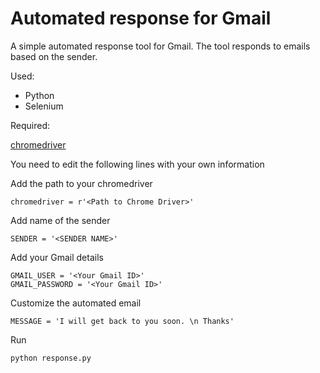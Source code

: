 # Automated response for Gmail
 
 A simple automated response tool for Gmail. The tool responds to emails based on the sender.
 
 Used:
 * Python
 * Selenium

 Required:
 
 [chromedriver](https://chromedriver.storage.googleapis.com/index.html?path=2.31/)
 
 You need to edit the following lines with your own information
 
 Add the path to your chromedriver
 ```
 chromedriver = r'<Path to Chrome Driver>'
 ```
 
 Add name of the sender
 ```
 SENDER = '<SENDER NAME>'
 ```
 
 Add your Gmail details
 ```
 GMAIL_USER = '<Your Gmail ID>'
 GMAIL_PASSWORD = '<Your Gmail ID>'
 ```
 
 Customize the automated email
 ```
 MESSAGE = 'I will get back to you soon. \n Thanks'
 ```
 
 Run
 ```
 python response.py
 ```